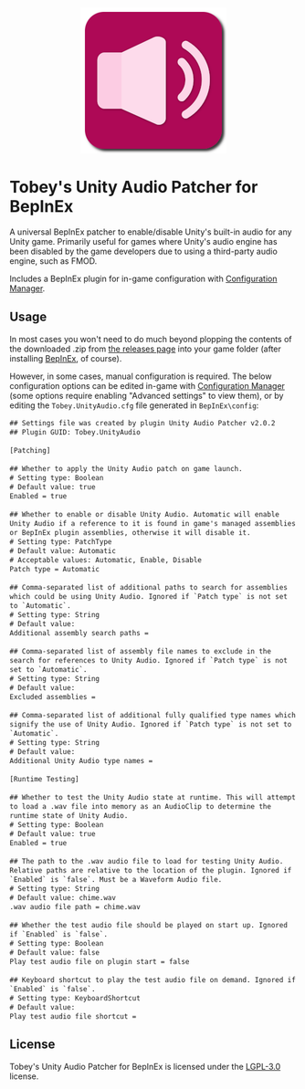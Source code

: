 <p align="center">
  <img src="https://raw.githubusercontent.com/toebeann/Tobey.UnityAudio/main/icon.png"
</p>

# Tobey's Unity Audio Patcher for BepInEx

A universal BepInEx patcher to enable/disable Unity's built-in audio for any Unity game. Primarily useful for games where Unity's audio engine has been disabled by the game developers due to using a third-party audio engine, such as FMOD.

Includes a BepInEx plugin for in-game configuration with [Configuration Manager](https://github.com/BepInEx/BepInEx.ConfigurationManager).

## Usage

In most cases you won't need to do much beyond plopping the contents of the downloaded .zip from [the releases page](https://github.com/toebeann/Tobey.UnityAudio/releases) into your game folder (after installing [BepInEx](https://github.com/BepInEx/BepInEx), of course).

However, in some cases, manual configuration is required. The below configuration options can be edited in-game with [Configuration Manager](https://github.com/BepInEx/BepInEx.ConfigurationManager) (some options require enabling "Advanced settings" to view them), or by editing the `Tobey.UnityAudio.cfg` file generated in `BepInEx\config`:

```
## Settings file was created by plugin Unity Audio Patcher v2.0.2
## Plugin GUID: Tobey.UnityAudio

[Patching]

## Whether to apply the Unity Audio patch on game launch.
# Setting type: Boolean
# Default value: true
Enabled = true

## Whether to enable or disable Unity Audio. Automatic will enable Unity Audio if a reference to it is found in game's managed assemblies or BepInEx plugin assemblies, otherwise it will disable it.
# Setting type: PatchType
# Default value: Automatic
# Acceptable values: Automatic, Enable, Disable
Patch type = Automatic

## Comma-separated list of additional paths to search for assemblies which could be using Unity Audio. Ignored if `Patch type` is not set to `Automatic`.
# Setting type: String
# Default value: 
Additional assembly search paths = 

## Comma-separated list of assembly file names to exclude in the search for references to Unity Audio. Ignored if `Patch type` is not set to `Automatic`.
# Setting type: String
# Default value: 
Excluded assemblies = 

## Comma-separated list of additional fully qualified type names which signify the use of Unity Audio. Ignored if `Patch type` is not set to `Automatic`.
# Setting type: String
# Default value: 
Additional Unity Audio type names = 

[Runtime Testing]

## Whether to test the Unity Audio state at runtime. This will attempt to load a .wav file into memory as an AudioClip to determine the runtime state of Unity Audio.
# Setting type: Boolean
# Default value: true
Enabled = true

## The path to the .wav audio file to load for testing Unity Audio. Relative paths are relative to the location of the plugin. Ignored if `Enabled` is `false`. Must be a Waveform Audio file.
# Setting type: String
# Default value: chime.wav
.wav audio file path = chime.wav

## Whether the test audio file should be played on start up. Ignored if `Enabled` is `false`.
# Setting type: Boolean
# Default value: false
Play test audio file on plugin start = false

## Keyboard shortcut to play the test audio file on demand. Ignored if `Enabled` is `false`.
# Setting type: KeyboardShortcut
# Default value: 
Play test audio file shortcut = 
```

## License

Tobey's Unity Audio Patcher for BepInEx is licensed under the [LGPL-3.0](https://github.com/toebeann/Tobey.UnityAudio/blob/main/LICENSE) license.

